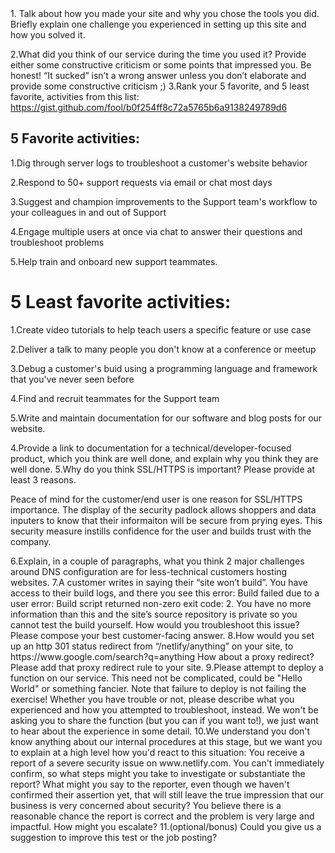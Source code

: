 <html>
  <header>
    
  </header>
<body>
1. Talk about how you made your site and why you chose the tools you did. Briefly explain one challenge you experienced in setting up this site and how you solved it.


2.What did you think of our service during the time you used it? Provide either some constructive criticism or some points that impressed you. Be honest! “It sucked” isn’t a wrong answer unless you don’t elaborate and provide some constructive criticism ;)
3.Rank your 5 favorite, and 5 least favorite, activities from this list: https://gist.github.com/fool/b0f254ff8c72a5765b6a9138249789d6
<h2>5 Favorite activities:</h2> 
<p>1.Dig through server logs to troubleshoot a customer's website behavior</p>
<p>2.Respond to 50+ support requests via email or chat most days</p>
<p>3.Suggest and champion improvements to the Support team's workflow to your colleagues in and out of Support</p>
<p>4.Engage multiple users at once via chat to answer their questions and troubleshoot problems</p>
<p>5.Help train and onboard new support teammates.</p>
<h1>5 Least favorite activities:</h1>
<p>1.Create video tutorials to help teach users a specific feature or use case</p>
<p>2.Deliver a talk to many people you don't know at a conference or meetup</p>
<p>3.Debug a customer's buid using a programming language and framework that you've never seen before</p>
<p>4.Find and recruit teammates for the Support team</p>
<p>5.Write and maintain documentation for our software and blog posts for our website.</p>
4.Provide a link to documentation for a technical/developer-focused product, which you think are well done, and explain why you think they are well done.
5.Why do you think SSL/HTTPS is important? Please provide at least 3 reasons.
<p>Peace of mind for the customer/end user is one reason for SSL/HTTPS importance. The display of the security padlock allows shoppers and data inputers to know that their informaiton will be secure from prying eyes. This security measure instills confidence for the user and builds trust with the company.</p>
<p></p>
<p></p>
6.Explain, in a couple of paragraphs, what you think 2 major challenges around DNS configuration are for less-technical customers hosting websites.
7.A customer writes in saying their “site won’t build”. You have access to their build logs, and there you see this error: Build failed due to a user error: Build script returned non-zero exit code: 2. You have no more information than this and the site’s source repository is private so you cannot test the build yourself. How would you troubleshoot this issue? Please compose your best customer-facing answer.
8.How would you set up an http 301 status redirect from “/netlify/anything” on your site, to https://www.google.com/search?q=anything How about a proxy redirect? Please add that proxy redirect rule to your site.
9.Please attempt to deploy a function on our service. This need not be complicated, could be "Hello World" or something fancier. Note that failure to deploy is not failing the exercise! Whether you have trouble or not, please describe what you experienced and how you attempted to troubleshoot, instead. We won't be asking you to share the function (but you can if you want to!), we just want to hear about the experience in some detail.
10.We understand you don't know anything about our internal procedures at this stage, but we want you to explain at a high level how you'd react to this situation: You receive a report of a severe security issue on www.netlify.com. You can't immediately confirm, so what steps might you take to investigate or substantiate the report? What might you say to the reporter, even though we haven't confirmed their assertion yet, that will still leave the true impression that our business is very concerned about security? You believe there is a reasonable chance the report is correct and the problem is very large and impactful. How might you escalate?
11.(optional/bonus) Could you give us a suggestion to improve this test or the job posting?
  </body>
  </html>
